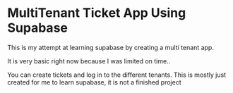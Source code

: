# MultiTenant Ticket App Using Supabase

This is my attempt at learning supabase by creating a multi tenant app.

It is very basic right now because I was limited on time..

You can create tickets and log in to the different tenants. This is mostly just created for me to learn supabase, it is not a finished project
